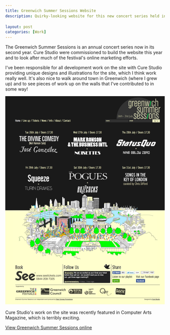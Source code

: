 ```yaml
---
title: Greenwich Summer Sessions Website
description: Quirky-looking website for this new concert series held in the grounds of the Old Royal Naval College.

layout: post
categories: [Work]
---
```


The Greenwich Summer Sessions is an annual concert series now in its
second year. Cure Studio were commissioned to build the website this
year and to look after much of the festival's online marketing efforts.

I've been responsible for all development work on the site with Cure
Studio providing unique designs and illustrations for the site, which I
think work really well. It's also nice to walk around town in Greenwich
(where I grew up) and to see pieces of work up on the walls that I've
contributed to in some way!

![Alt text](/images/gss-1.png)

Cure Studio's work on the site was recently featured in Computer Arts
Magazine, which is terribly exciting.

[View Greenwich Summer Sessions online](http://www.greenwichsummersessions.co.uk)
